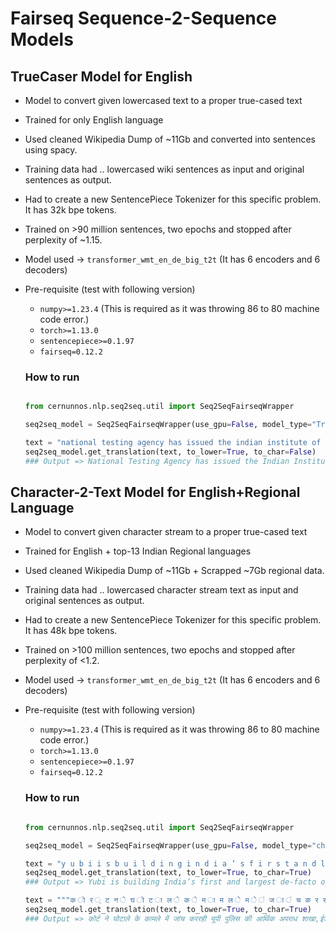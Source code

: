 # Fairseq Sequence-2-Sequence Models

## TrueCaser Model for English

* Model to convert given lowercased text to a proper true-cased text
* Trained for only English language
* Used cleaned Wikipedia Dump of ~11Gb and converted into sentences using spacy.
* Training data had .. lowercased wiki sentences as input and original sentences as output.
* Had to create a new SentencePiece Tokenizer for this specific problem. It has 32k bpe tokens.
* Trained on >90 million sentences, two epochs and stopped after perplexity of ~1.15.
* Model used -> `transformer_wmt_en_de_big_t2t` (It has 6 encoders and 6 decoders)
* Pre-requisite (test with following version)
    * `numpy>=1.23.4` (This is required as it was throwing 86 to 80 machine code error.)
    * `torch>=1.13.0`
    * `sentencepiece>=0.1.97`
    * `fairseq=0.12.2`

    ### How to run

    ```python

    from cernunnos.nlp.seq2seq.util import Seq2SeqFairseqWrapper

    seq2seq_model = Seq2SeqFairseqWrapper(use_gpu=False, model_type="TrueCaser_transformer_wmt_en_de_big_t2t")

    text = "national testing agency has issued the indian institute of foreign trade (iift) – mba (international business) 2023 exam city intimation slip."
    seq2seq_model.get_translation(text, to_lower=True, to_char=False)
    ### Output => National Testing Agency has issued the Indian Institute of Foreign Trade (IIFT) – MBA (International Business) 2023 exam city intimation slip.

    ```


## Character-2-Text Model for English+Regional Language

* Model to convert given character stream to a proper true-cased text
* Trained for English + top-13 Indian Regional languages
* Used cleaned Wikipedia Dump of ~11Gb + Scrapped ~7Gb regional data.
* Training data had .. lowercased character stream text as input and original sentences as output.
* Had to create a new SentencePiece Tokenizer for this specific problem. It has 48k bpe tokens.
* Trained on >100 million sentences, two epochs and stopped after perplexity of <1.2.
* Model used -> `transformer_wmt_en_de_big_t2t` (It has 6 encoders and 6 decoders)
* Pre-requisite (test with following version)
    * `numpy>=1.23.4` (This is required as it was throwing 86 to 80 machine code error.)
    * `torch>=1.13.0`
    * `sentencepiece>=0.1.97`
    * `fairseq=0.12.2`

    ### How to run

    ```python

    from cernunnos.nlp.seq2seq.util import Seq2SeqFairseqWrapper

    seq2seq_model = Seq2SeqFairseqWrapper(use_gpu=False, model_type="character2text_transformer_wmt_en_de_big_t2t")

    text = "y u b i i s b u i l d i n g i n d i a ’ s f i r s t a n d l a r g e s t d e - f a c t o o p e r a t i n g s y s t e m f o r t h e d i s c o v e r y , i n v e s t m e n t , f u l f i l m e n t , a n d c o l l e c t i o n o f a n y d e b t s o l u t i o n ."
    seq2seq_model.get_translation(text, to_lower=True, to_char=True)
    ### Output => Yubi is building India’s first and largest de-facto operating system for the discovery, investment, fulfilment, and collection of any debt solution.

    text = """क ो र ् ट न े घ ो ट ा ल े क े म ा म ल े म े ं ज ा ं च क र र ह ी य ू प ी प ु ल ि स क ी आ र ् थ ि क अ प र ा ध श ा ख ा , ई ड ी , ए स ए फ आ ई ओ क ी ज ा ं च प र अ ं स त ु ष ् ट ी ज त ा ई ।"""
    seq2seq_model.get_translation(text, to_lower=True, to_char=True)
    ### Output => कोर्ट ने घोटाले के कामले में जांच कररही यूपी पुलिस की आर्थिक अपराध शाखा,ईडी,एस एफ आई ओकी जांच पर अंसतुष्टी जताई।

    ```